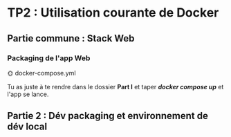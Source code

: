 # TP2 : Utilisation courante de Docker

## Partie commune : Stack Web

### Packaging de l'app Web

🌞 docker-compose.yml

Tu as juste à te rendre dans le dossier **Part I** et taper ***docker compose up*** et l'app se lance.

## Partie 2 : Dév  packaging et environnement de dév local


